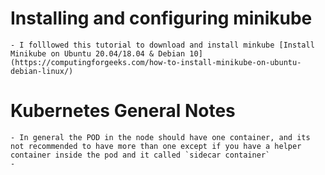 # Installing and configuring minikube
	- I folllowed this tutorial to download and install minkube [Install Minikube on Ubuntu 20.04/18.04 & Debian 10](https://computingforgeeks.com/how-to-install-minikube-on-ubuntu-debian-linux/) 

# Kubernetes General Notes
	- In general the POD in the node should have one container, and its not recommended to have more than one except if you have a helper container inside the pod and it called `sidecar container`
	-
